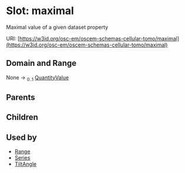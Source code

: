 
# Slot: maximal

Maximal value of a given dataset property

URI: [https://w3id.org/osc-em/oscem-schemas-cellular-tomo/maximal](https://w3id.org/osc-em/oscem-schemas-cellular-tomo/maximal)


## Domain and Range

None &#8594;  <sub>0..1</sub> [QuantityValue](QuantityValue.md)

## Parents


## Children


## Used by

 * [Range](Range.md)
 * [Series](Series.md)
 * [TiltAngle](TiltAngle.md)
